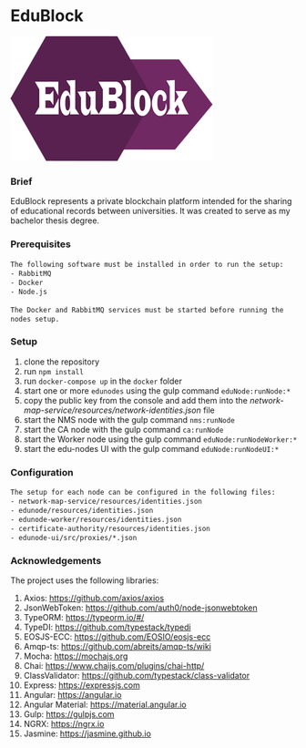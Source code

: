 # EduBlock
![EduBlock Logo](docs/images/edublock-logo.png?raw=true "EduBlock")
### Brief

EduBlock represents a private blockchain platform intended
for the sharing of educational records between universities. It was created to serve as my bachelor thesis degree.

### Prerequisites
    The following software must be installed in order to run the setup:
    - RabbitMQ
    - Docker
    - Node.js
    
    The Docker and RabbitMQ services must be started before running the nodes setup.
### Setup
1. clone the repository
2. run `npm install`
3. run `docker-compose up` in the `docker` folder
4. start one or more `edunodes` using the gulp command `eduNode:runNode:*`
5. copy the public key from the console and add them into the 
   *network-map-service/resources/network-identities.json* file
6. start the NMS node with the gulp command `nms:runNode` 
7. start the CA node with the gulp command `ca:runNode`
8. start the Worker node using the gulp command `eduNode:runNodeWorker:*`
9. start the edu-nodes UI with the gulp command `eduNode:runNodeUI:*`
### Configuration
    The setup for each node can be configured in the following files:
    - network-map-service/resources/identities.json
    - edunode/resources/identities.json
    - edunode-worker/resources/identities.json
    - certificate-authority/resources/identities.json
    - edunode-ui/src/proxies/*.json
    
### Acknowledgements
The project uses the following libraries:
1. Axios: https://github.com/axios/axios
2. JsonWebToken: https://github.com/auth0/node-jsonwebtoken
3. TypeORM: https://typeorm.io/#/
4. TypeDI: https://github.com/typestack/typedi
5. EOSJS-ECC: https://github.com/EOSIO/eosjs-ecc
6. Amqp-ts: https://github.com/abreits/amqp-ts/wiki
7. Mocha: https://mochajs.org
8. Chai: https://www.chaijs.com/plugins/chai-http/
9. ClassValidator: https://github.com/typestack/class-validator
10. Express: https://expressjs.com
11. Angular: https://angular.io
12. Angular Material: https://material.angular.io
13. Gulp: https://gulpjs.com
14. NGRX: https://ngrx.io
15. Jasmine: https://jasmine.github.io
